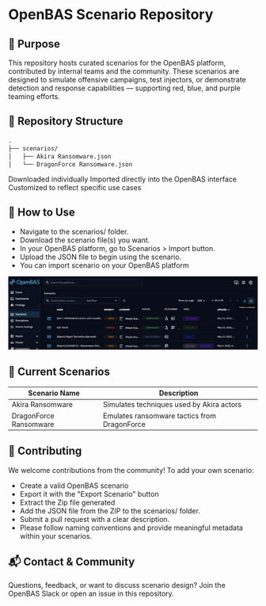 # OpenBAS Scenario Repository
## 🎯 Purpose

This repository hosts curated scenarios for the OpenBAS platform, contributed by internal teams and the community. These scenarios are designed to simulate offensive campaigns, test injectors, or demonstrate detection and response capabilities — supporting red, blue, and purple teaming efforts.

## 📁 Repository Structure

```All scenario files are located directly in the scenarios/ folder and are ready for import into OpenBAS.
.
├── scenarios/
│   ├── Akira Ransomware.json
│   └── DragonForce Ransomware.json
```
Downloaded individually
Imported directly into the OpenBAS interface
Customized to reflect specific use cases
## 🚀 How to Use

  - Navigate to the scenarios/ folder.
  - Download the scenario file(s) you want.
  - In your OpenBAS platform, go to Scenarios > Import button.
  - Upload the JSON file to begin using the scenario.
  - You can import scenario on your OpenBAS platform
    
![scenario-import](./scenarios/assets/scenario-import.png)
## 🧪 Current Scenarios

| Scenario Name           | Description                                         |
|-------------------------|-----------------------------------------------------|
| Akira Ransomware        | Simulates techniques used by Akira actors          |
| DragonForce Ransomware  | Emulates ransomware tactics from DragonForce        |


## 🤝 Contributing

We welcome contributions from the community!
To add your own scenario:
  - Create a valid OpenBAS scenario
  - Export it with the "Export Scenario" button
  - Extract the Zip file generated
  - Add the JSON file from the ZIP to the scenarios/ folder.
  - Submit a pull request with a clear description.
  - Please follow naming conventions and provide meaningful metadata within your scenarios.

## 📬 Contact & Community
Questions, feedback, or want to discuss scenario design?
Join the OpenBAS Slack or open an issue in this repository.
